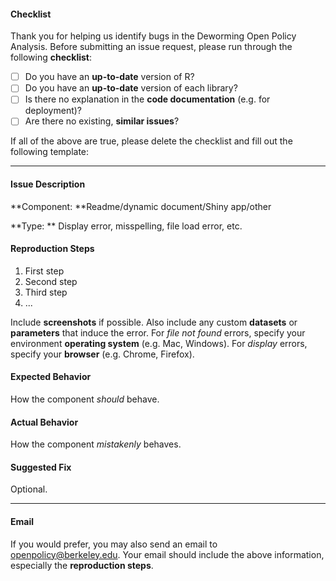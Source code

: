 #### Checklist

Thank you for helping us identify bugs in the Deworming Open Policy Analysis. Before submitting an issue request, please run through the following **checklist**:

* [ ] Do you have an **up-to-date** version of R?
* [ ] Do you have an **up-to-date** version of each library?
* [ ] Is there no explanation in the **code documentation** (e.g. for deployment)?
* [ ] Are there no existing, **similar issues**?

If all of the above are true, please delete the checklist and fill out the following template:

---

#### Issue Description

**Component: **Readme/dynamic document/Shiny app/other

**Type: ** Display error, misspelling, file load error, etc.

#### Reproduction Steps

1. First step
2. Second step
3. Third step
4. ...

Include **screenshots** if possible. Also include any custom **datasets** or **parameters** that induce the error. For *file not found* errors, specify your environment **operating system** (e.g. Mac, Windows). For *display* errors, specify your **browser** (e.g. Chrome, Firefox).

#### Expected Behavior

How the component *should* behave.

#### Actual Behavior

How the component *mistakenly* behaves.

#### Suggested Fix

Optional.

---

#### Email

If you would prefer, you may also send an email to [openpolicy@berkeley.edu](mailto:openpolicy@berkeley.edu). Your email should include the above information, especially the **reproduction steps**.
